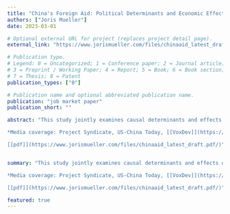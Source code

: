 ```yaml
--- 
title: "China's Foreign Aid: Political Determinants and Economic Effects"
authors: ["Joris Mueller"]
date: 2023-03-01

# Optional external URL for project (replaces project detail page).
external_link: "https://www.jorismueller.com/files/chinaaid_latest_draft.pdf"

# Publication type.
# Legend: 0 = Uncategorized; 1 = Conference paper; 2 = Journal article;
# 3 = Preprint / Working Paper; 4 = Report; 5 = Book; 6 = Book section;
# 7 = Thesis; 8 = Patent
publication_types: ["0"]

# Publication name and optional abbreviated publication name.
publication: "job market paper"
publication_short: ""

abstract: "This study jointly examines causal determinants and effects of Chinese foreign aid. Using novel micro data, I first document that the Chinese state's paramount goal of domestic political stability significantly influences its aid allocation decisions. In response to labor unrest in a Chinese prefecture, infrastructure aid contracts are allocated to state-owned firms in the prefecture, resulting in increased employment. These firms' connections with other countries mean that domestic unrest also affects the allocation of Chinese aid to recipient countries. Finally, I exploit this granular variation to develop a novel instrument for identifying the causal effects of Chinese aid on recipients. Results show large positive short-term but small long-term effects on GDP, consumption and employment. The findings highlight the importance of domestic political considerations in shaping aid allocation and the potential spillover effects on recipients. <br/>

*Media coverage: Project Syndicate, US-China Today, [[VoxDev]](https://voxdev.org/topic/institutions-political-economy/chinese-foreign-aid-can-self-interest-benefit-recipients)* <br/>

[[pdf]](https://www.jorismueller.com/files/chinaaid_latest_draft.pdf/)"


summary: "This study jointly examines causal determinants and effects of Chinese foreign aid. Using novel micro data, I first document that the Chinese state's paramount goal of domestic political stability significantly influences its aid allocation decisions. In response to labor unrest in a Chinese prefecture, infrastructure aid contracts are allocated to state-owned firms in the prefecture, resulting in increased employment. These firms' connections with other countries mean that domestic unrest also affects the allocation of Chinese aid to recipient countries. Finally, I exploit this granular variation to develop a novel instrument for identifying the causal effects of Chinese aid on recipients. Results show large positive short-term but small long-term effects on GDP, consumption and employment. The findings highlight the importance of domestic political considerations in shaping aid allocation and the potential spillover effects on recipients. <br/>

*Media coverage: Project Syndicate, US-China Today, [[VoxDev]](https://voxdev.org/topic/institutions-political-economy/chinese-foreign-aid-can-self-interest-benefit-recipients)* <br/>

[[pdf]](https://www.jorismueller.com/files/chinaaid_latest_draft.pdf/)"

featured: true
---
```


